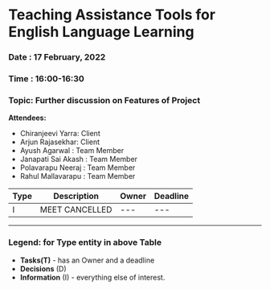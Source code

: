 # Teaching Assistance Tools for English Language Learning

### Date : 17 February, 2022

### Time : 16:00-16:30

### Topic: Further discussion on Features of Project

**Attendees:**

* Chiranjeevi Yarra: Client
* Arjun Rajasekhar: Client
* Ayush Agarwal : Team Member
* Janapati Sai Akash : Team Member
* Polavarapu Neeraj : Team Member
* Rahul Mallavarapu : Team Member


Type | Description | Owner | Deadline
---- | ---- | ---- | ----
I | MEET CANCELLED | --- | ---

----

### Legend: for **Type** entity in above Table 
* **Tasks(T)** - has an Owner and a deadline
* **Decisions** (D)
* **Information** (I) - everything else of interest.
